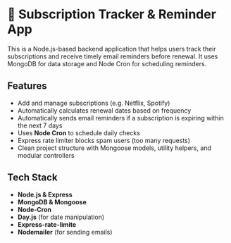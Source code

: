 # 📅 Subscription Tracker & Reminder App

This is a Node.js-based backend application that helps users track their subscriptions and receive timely email reminders before renewal. It uses MongoDB for data storage and Node Cron for scheduling reminders.

## Features

- Add and manage subscriptions (e.g. Netflix, Spotify)
- Automatically calculates renewal dates based on frequency
- Automatically sends email reminders if a subscription is expiring within the next 7 days
- Uses **Node Cron** to schedule daily checks
- Express rate limiter blocks spam users (too many requests)
- Clean project structure with Mongoose models, utility helpers, and modular controllers
  
## Tech Stack

- **Node.js & Express**
- **MongoDB & Mongoose**
- **Node-Cron**
- **Day.js** (for date manipulation)
- **Express-rate-limite**
- **Nodemailer** (for sending emails)


